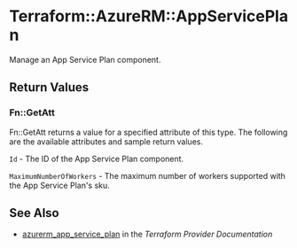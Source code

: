 # Terraform::AzureRM::AppServicePlan

Manage an App Service Plan component.

## Return Values

### Fn::GetAtt

Fn::GetAtt returns a value for a specified attribute of this type. The following are the available attributes and sample return values.

`Id` - The ID of the App Service Plan component.

`MaximumNumberOfWorkers` - The maximum number of workers supported with the App Service Plan's sku.

## See Also

* [azurerm_app_service_plan](https://www.terraform.io/docs/providers/azurerm/r/app_service_plan.html) in the _Terraform Provider Documentation_